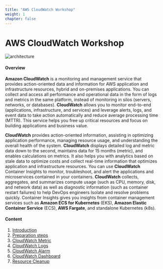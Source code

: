 ```yaml
---
title: "AWS CloudWatch Workshop"
weight: 1
chapter: false
---
```


# AWS CloudWatch Workshop

![architecture](/images/architecture.png)

#### Overview

**Amazon CloudWatch** is a monitoring and management service that provides action-oriented data and information for AWS application and infrastructure resources, hybrid and on-premises applications. You can collect and access all performance and operational data in the form of logs and metrics in the same platform, instead of monitoring in silos (servers, networks, or databases). **CloudWatch** allows you to monitor end-to-end (applications, infrastructure, and services) and leverage alerts, logs, and event data to take action automatically and reduce average processing time (MTTR). This service helps you free up critical resources and focus on building applications and business value.

**CloudWatch** provides action-oriented information, assisting in optimizing application performance, managing resource usage, and understanding the overall health of the system. **CloudWatch** displays detailed log and metric data down to the second, maintains data for 15 months (metric), and enables calculations on metrics. It also helps you with analytics based on stale data to optimize costs and collect real-time information that optimizes application and infrastructure resources. You can use **CloudWatch** Container Insights to monitor, troubleshoot, and alert the applications and microservices contained in your containers. **CloudWatch** collects, aggregates, and summarizes compute usage (such as CPU, memory, disk, and network data) as well as diagnostic information (such as container restart failures) to help DevOps engineers Isolate and resolve problems quickly. Container Insights gives you insights from container management services such as **Amazon ECS for Kubernetes** (EKS), **Amazon Elastic Container Service** (ECS), **AWS Fargate**, and standalone Kubernetes (k8s).

#### Content

1. [Introduction](1-introduction)
2. [Preparation steps](2-preparatory-steps)
3. [CloudWatch Metric](3-cloud-watch-metric)
4. [CloudWatch Logs](4-cloud-watch-logs)
5. [CloudWatch Alarm](5-cloud-watch-alarm)
6. [CloudWatch Dashboard](6-cloud-watch-dashboard)
7. [Resource Cleanup](7-clean-up-resources)
